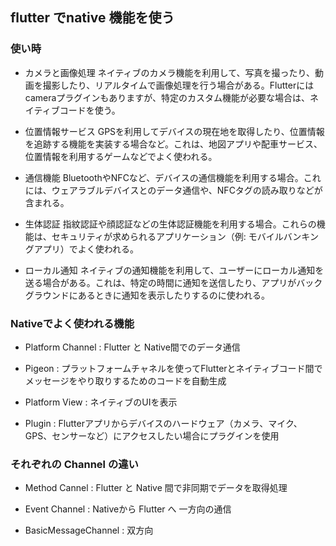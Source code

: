 ##  flutter でnative 機能を使う

### 使い時

- カメラと画像処理
ネイティブのカメラ機能を利用して、写真を撮ったり、動画を撮影したり、リアルタイムで画像処理を行う場合がある。Flutterにはcameraプラグインもありますが、特定のカスタム機能が必要な場合は、ネイティブコードを使う。

- 位置情報サービス
GPSを利用してデバイスの現在地を取得したり、位置情報を追跡する機能を実装する場合など。これは、地図アプリや配車サービス、位置情報を利用するゲームなどでよく使われる。

- 通信機能
BluetoothやNFCなど、デバイスの通信機能を利用する場合。これには、ウェアラブルデバイスとのデータ通信や、NFCタグの読み取りなどが含まれる。

- 生体認証
指紋認証や顔認証などの生体認証機能を利用する場合。これらの機能は、セキュリティが求められるアプリケーション（例: モバイルバンキングアプリ）でよく使われる。

- ローカル通知
ネイティブの通知機能を利用して、ユーザーにローカル通知を送る場合がある。これは、特定の時間に通知を送信したり、アプリがバックグラウンドにあるときに通知を表示したりするのに使われる。



### Nativeでよく使われる機能

- Platform Channel : Flutter と Native間でのデータ通信

- Pigeon : プラットフォームチャネルを使ってFlutterとネイティブコード間でメッセージをやり取りするためのコードを自動生成

- Platform View : ネイティブのUIを表示

- Plugin : Flutterアプリからデバイスのハードウェア（カメラ、マイク、GPS、センサーなど）にアクセスしたい場合にプラグインを使用





### それぞれの Channel の違い
- Method Cannel : Flutter と Native 間で非同期でデータを取得処理

- Event Channel : Nativeから Flutter へ 一方向の通信

- BasicMessageChannel : 双方向

